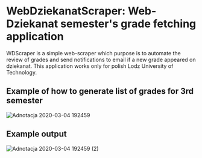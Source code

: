 # WebDziekanatScraper: Web-Dziekanat semester's grade fetching application
WDScraper is a simple web-scraper which purpose is to automate the review of grades and send notifications to email if a new grade appeared on dziekanat. This application works only for polish Lodz University of Technology. 

## Example of how to generate list of grades for 3rd semester

![Adnotacja 2020-03-04 192459](https://user-images.githubusercontent.com/52221748/75910269-e1158c80-5e4d-11ea-810c-eafed007b469.png)

## Example output

![Adnotacja 2020-03-04 192459 (2)](https://user-images.githubusercontent.com/52221748/75911060-39995980-5e4f-11ea-83e5-6752cbadc9e2.png)
